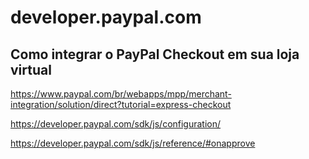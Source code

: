 # developer.paypal.com

## Como integrar o PayPal Checkout em sua loja virtual​​​​​​​

https://www.paypal.com/br/webapps/mpp/merchant-integration/solution/direct?tutorial=express-checkout

https://developer.paypal.com/sdk/js/configuration/

https://developer.paypal.com/sdk/js/reference/#onapprove
